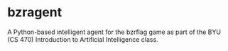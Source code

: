 bzragent
========

A Python-based intelligent agent for the bzrflag game as part of the BYU (CS 470) Introduction to Artificial Intelligence class.

